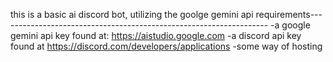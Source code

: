 this is a basic ai discord bot, utilizing the goolge gemini api
requirements-------------------------------------------------------------------
-a google gemini api key found at: https://aistudio.google.com
-a discord api key found at https://discord.com/developers/applications
-some way of hosting
